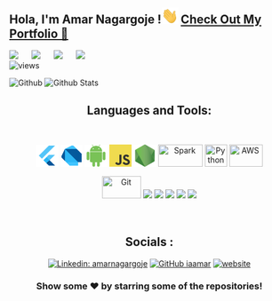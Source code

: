 ## Hola, I'm Amar Nagargoje !<img src="https://raw.githubusercontent.com/ABSphreak/ABSphreak/master/gifs/Hi.gif" width="30px"> [Check Out My Portfolio 🚀](https://amarcode.co)
  

<a href="https://www.linkedin.com/in/amar-nagargoje/">
<img align="left" src="https://image.flaticon.com/icons/svg/185/185964.svg" width="40" />
</a>

<a href="https://github.com/iaamar">
<img align="left" src="https://image.flaticon.com/icons/svg/179/179323.svg" width="40" />
</a>

<a href="mailto:amargithub@gmail.com"> 
<img align="left" src="https://image.flaticon.com/icons/svg/2965/2965306.svg" width="40" />
</a>

<a href="https://www.instagram.com/iaamarn/"> 
<img  src="https://image.flaticon.com/icons/svg/174/174855.svg" width="40" />
</a>
<br/>
<img src="https://komarev.com/ghpvc/?username=iaamar&label=Visits&color=red&style=plastic" alt="views" />
<p align="center">

<img width="55%" 
alt="Github" src="https://raw.githubusercontent.com/onimur/.github/master/.resources/git-header.svg" />
<img width="55%"  alt="Github Stats" src="https://github-readme-stats.vercel.app/api?username=iaamar&show_icons=true&hide_border=true" />
</p>

<div align="center"> 

## Languages and Tools: 
<br/>

<img height="40"  title="flutter"  src="https://raw.githubusercontent.com/github/explore/80688e429a7d4ef2fca1e82350fe8e3517d3494d/topics/flutter/flutter.png"> <img height="40"  title="Dart"  src="https://raw.githubusercontent.com/github/explore/80688e429a7d4ef2fca1e82350fe8e3517d3494d/topics/dart/dart.png"> <img height="40"  title="android"  src="https://raw.githubusercontent.com/github/explore/80688e429a7d4ef2fca1e82350fe8e3517d3494d/topics/android/android.png"> <img height="40"  title="javascript"  src="https://raw.githubusercontent.com/github/explore/80688e429a7d4ef2fca1e82350fe8e3517d3494d/topics/javascript/javascript.png"> <img  title="node"  height="40" src="https://raw.githubusercontent.com/github/explore/80688e429a7d4ef2fca1e82350fe8e3517d3494d/topics/nodejs/nodejs.png"> 
<img title="Spark" src="https://raw.githubusercontent.com/Thomas-George-T/Thomas-George-T/master/assets/apache_spark.svg" width="80" height="40" /> 
<img title="Python" src="https://raw.githubusercontent.com/Thomas-George-T/Thomas-George-T/master/assets/python.svg" width="40" height="40" /> 
<img title="AWS" src="https://raw.githubusercontent.com/Thomas-George-T/Thomas-George-T/master/assets/aws.svg" width="60" height="40" /> 

<img title="Git" src="https://raw.githubusercontent.com/Thomas-George-T/Thomas-George-T/master/assets/git.svg" width="70" height="40">
<img height="64px" src="https://cdn.svgporn.com/logos/html-5.svg"> 
<img height="64px" src="https://cdn.svgporn.com/logos/css-3.svg"> 
<img height="64px" src="https://cdn.svgporn.com/logos/visual-studio-code.svg">  
<img height="64px" src="https://cdn.svgporn.com/logos/sass.svg"> 
<img height="64px" src="https://cdn.svgporn.com/logos/netlify.svg">

</div>

<br/>
<br/>

<div align="center"> 
  
  ## Socials : 
  
[![Linkedin: amarnagargoje](https://img.shields.io/badge/-amar-blue?style=flat-square&logo=Linkedin&logoColor=white&link=https://www.linkedin.com/in/amar-nagargoje/)](https://www.linkedin.com/in/amar-nagargoje/) 
  [![GitHub iaamar](https://img.shields.io/github/followers/iaamar?label=follow&style=social)](https://github.com/iaamar) 
  [![website](https://img.shields.io/badge/PortfolioWebsite-amarcode.co-2648ff?style=flat-square&logo=google)](https://amarcode.co/)
  
### Show some ❤️ by starring some of the repositories! </div>
